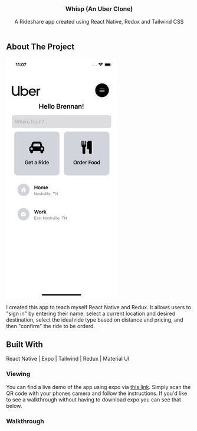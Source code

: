
<p align="center">
  <h3 align="center">Whisp (An Uber Clone)</h3>

  <p align="center">
    A Rideshare app created using React Native, Redux and Tailwind CSS
    <br/>
    <br/>
  </p>
</p>



## About The Project



<img src="assets/screenshots/Dashboard.png" alt="dashboard" width="300"/>


I created this app to teach myself React Native and Redux. It allows users to "sign in" by entering their name, select a current location and desired destination, select the ideal ride type based on distance and pricing, and then "confirm" the ride to be orderd.


## Built With

React Native | Expo | Tailwind | Redux | Material UI


### Viewing

You can find a live demo of the app using expo via [this link](https://expo.dev/@brennankapollock/whisp). Simply scan the QR code with your phones camera and follow the instructions. If you'd like to see a walkthrough without having to download expo you can see that below.

### Walkthrough



